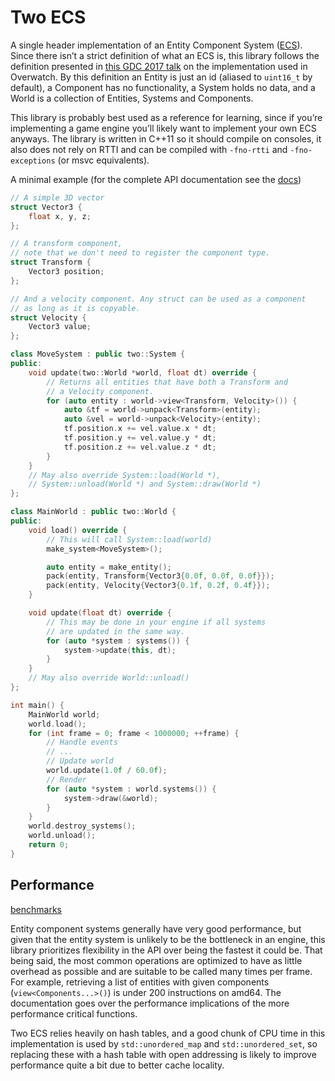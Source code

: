 # Two ECS

A single header implementation of an Entity Component System ([ECS](https://en.wikipedia.org/wiki/Entity_component_system)). Since there isn’t a strict definition of what an ECS is, this library follows the definition presented in [this GDC 2017 talk](https://www.youtube.com/watch?v=W3aieHjyNvw&t=638s) on the implementation used in Overwatch. By this definition an Entity is just an id (aliased to `uint16_t` by default), a Component has no functionality, a System holds no data, and a World is a collection of Entities, Systems and Components.

This library is probably best used as a reference for learning, since if you’re implementing a game engine you’ll likely want to implement your own ECS anyways. The library is written in C++11 so it should compile on consoles, it also does not rely on RTTI and can be compiled with `-fno-rtti` and `-fno-exceptions` (or msvc equivalents).

A minimal example (for the complete API documentation see the [docs](./docs/README.md))

```cpp
// A simple 3D vector
struct Vector3 {
    float x, y, z;
};

// A transform component,
// note that we don't need to register the component type.
struct Transform {
    Vector3 position;
};

// And a velocity component. Any struct can be used as a component
// as long as it is copyable.
struct Velocity {
    Vector3 value;
};

class MoveSystem : public two::System {
public:
    void update(two::World *world, float dt) override {
        // Returns all entities that have both a Transform and
        // a Velocity component.
        for (auto entity : world->view<Transform, Velocity>()) {
            auto &tf = world->unpack<Transform>(entity);
            auto &vel = world->unpack<Velocity>(entity);
            tf.position.x += vel.value.x * dt;
            tf.position.y += vel.value.y * dt;
            tf.position.z += vel.value.z * dt;
        }
    }
    // May also override System::load(World *),
    // System::unload(World *) and System::draw(World *)
};

class MainWorld : public two::World {
public:
    void load() override {
        // This will call System::load(world)
        make_system<MoveSystem>();

        auto entity = make_entity();
        pack(entity, Transform{Vector3{0.0f, 0.0f, 0.0f}});
        pack(entity, Velocity{Vector3{0.1f, 0.2f, 0.4f}});
    }

    void update(float dt) override {
        // This may be done in your engine if all systems
        // are updated in the same way.
        for (auto *system : systems()) {
            system->update(this, dt);
        }
    }
    // May also override World::unload()
};

int main() {
    MainWorld world;
    world.load();
    for (int frame = 0; frame < 1000000; ++frame) {
        // Handle events
        // ...
        // Update world
        world.update(1.0f / 60.0f);
        // Render
        for (auto *system : world.systems()) {
            system->draw(&world);
        }
    }
    world.destroy_systems();
    world.unload();
    return 0;
}
```

## Performance

[benchmarks](./docs/benchmarks.md)

Entity component systems generally have very good performance, but given that the entity system is unlikely to be the bottleneck in an engine, this library prioritizes flexibility in the API over being the fastest it could be. That being said, the most common operations are optimized to have as little overhead as possible and are suitable to be called many times per frame. For example, retrieving a list of entities with given components (`view<Components...>()`) is under 200 instructions on amd64. The documentation goes over the performance implications of the more performance critical functions.

Two ECS relies heavily on hash tables, and a good chunk of CPU time in this implementation is used by `std::unordered_map` and `std::unordered_set`, so replacing these with a hash table with open addressing is likely to improve performance quite a bit due to better cache locality.

